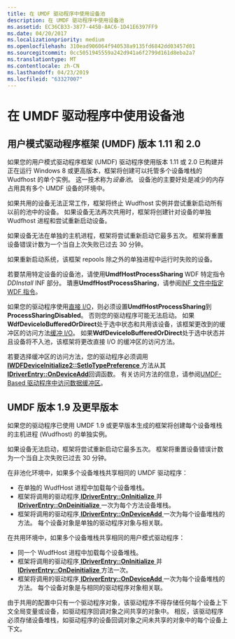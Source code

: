 ```yaml
---
title: 在 UMDF 驱动程序中使用设备池
description: 在 UMDF 驱动程序中使用设备池
ms.assetid: EC36CB33-3877-445B-8AC6-1D41E6397FF9
ms.date: 04/20/2017
ms.localizationpriority: medium
ms.openlocfilehash: 310ead906064f940538a9135fd6842dd03457d01
ms.sourcegitcommit: 0cc5051945559a242d941a6f2799d161d8eba2a7
ms.translationtype: MT
ms.contentlocale: zh-CN
ms.lasthandoff: 04/23/2019
ms.locfileid: "63327007"
---
```

# <a name="using-device-pooling-in-umdf-drivers"></a>在 UMDF 驱动程序中使用设备池


## <a name="user-mode-driver-framework-umdf-versions-111-and-20"></a>用户模式驱动程序框架 (UMDF) 版本 1.11 和 2.0


如果您的用户模式驱动程序框架 (UMDF) 驱动程序使用版本 1.11 或 2.0 已构建并正在运行 Windows 8 或更高版本，框架将创建可以托管多个设备堆栈的 Wudfhost 的单个实例。 这一技术称为*设备池*。 设备池的主要好处是减少的内存占用具有多个 UMDF 设备的环境中。

如果共用的设备无法正常工作，框架将终止 Wudfhost 实例并尝试重新启动所有以前的池中的设备。 如果设备无法再次共用时，框架将创建针对设备的单独 Wudfhost 进程和尝试重新启动设备。

如果设备无法在单独的主机进程，框架将尝试重新启动它最多五次。 框架将重置设备错误计数为一个当自上次失败已过去 30 分钟。

如果重新启动系统，该框架 repools 除之外的单独进程中运行时失败的设备。

若要禁用特定设备的设备池，请使用**UmdfHostProcessSharing** WDF 特定指令*DDInstall* INF 部分。 璝惠**UmdfHostProcessSharing**，请参阅[INF 文件中指定 WDF 指令](specifying-wdf-directives-in-inf-files.md)。

如果您的驱动程序使用[直接 I/O](https://msdn.microsoft.com/library/windows/hardware/ff554413)，则必须设置**UmdfHostProcessSharing**到**ProcessSharingDisabled**。 否则您的驱动程序可能无法启动。 如果**WdfDeviceIoBufferedOrDirect**处于选中状态和共用该设备，该框架更改到的缓冲区的访问方法[缓冲 I/O](https://msdn.microsoft.com/library/windows/hardware/ff554413)。 如果**WdfDeviceIoBufferedOrDirect**处于选中状态并且设备将不入池，该框架将更改直接 I/O 的缓冲区的访问方法。

若要选择缓冲区的访问方法，您的驱动程序必须调用[ **IWDFDeviceInitialize2::SetIoTypePreference** ](https://msdn.microsoft.com/library/windows/hardware/ff556969)方法从其[ **IDriverEntry::OnDeviceAdd**](https://msdn.microsoft.com/library/windows/hardware/ff554896)回调函数。 有关访问方法的信息，请参阅[UMDF-Based 驱动程序中访问数据缓冲区](https://msdn.microsoft.com/library/windows/hardware/ff554413)。

## <a name="umdf-versions-19-and-earlier"></a>UMDF 版本 1.9 及更早版本


如果您的驱动程序已使用 UMDF 1.9 或更早版本生成的框架将创建每个设备堆栈的主机进程 (Wudfhost) 的单独实例。

如果设备无法启动，框架将尝试重新启动它最多五次。 框架将重置设备错误计数为一个当自上次失败已过去 30 分钟。

在非池化环境中，如果多个设备堆栈共享相同的 UMDF 驱动程序：

-   在单独的 WudfHost 进程中加载每个设备堆栈。
-   框架将调用的驱动程序[ **IDriverEntry::OnInitialize** ](https://msdn.microsoft.com/library/windows/hardware/ff554900)并[ **IDriverEntry::OnDeinitialize** ](https://msdn.microsoft.com/library/windows/hardware/ff554890)一次为每个方法设备堆栈。
-   框架将调用的驱动程序[ **IDriverEntry::OnDeviceAdd** ](https://msdn.microsoft.com/library/windows/hardware/ff554896)一次为每个设备堆栈的方法。 每个设备对象是单独的驱动程序对象与相关联。

在共用环境中，如果多个设备堆栈共享相同的用户模式驱动程序：

-   同一个 WudfHost 进程中加载每个设备堆栈。
-   框架将调用的驱动程序[ **IDriverEntry::OnInitialize** ](https://msdn.microsoft.com/library/windows/hardware/ff554900)并[ **IDriverEntry::OnDeinitialize** ](https://msdn.microsoft.com/library/windows/hardware/ff554890)方法一次。
-   框架将调用的驱动程序[ **IDriverEntry::OnDeviceAdd** ](https://msdn.microsoft.com/library/windows/hardware/ff554896)一次为每个设备堆栈的方法。 每个设备对象是与相同的驱动程序对象相关联。

由于共用的配置中只有一个驱动程序对象，该驱动程序不得存储任何每个设备上下文全局变量或设备，如驱动程序回调对象之间共享的对象中。 相反，该驱动程序必须存储设备堆栈，如驱动程序的设备回调对象之间未共享的对象中的每个设备上下文。

 

 





